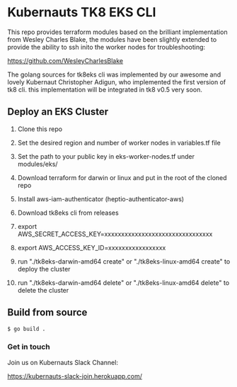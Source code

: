 # Kubernauts TK8 EKS CLI

This repo provides terraform modules based on the brilliant implementation from Wesley Charles Blake, the modules have been slightly extended to provide the ability to ssh inito the worker nodes for troubleshooting:

https://github.com/WesleyCharlesBlake

The golang sources for tk8eks cli was implemented by our awesome and lovely Kubernaut Christopher Adigun, who implemented the first version of tk8 cli. this implementation will be integrated in tk8 v0.5 very soon.

## Deploy an EKS Cluster

1. Clone this repo

2. Set the desired region and number of worker nodes in variables.tf file

3. Set the path to your public key in eks-worker-nodes.tf under modules/eks/

4. Download terraform for darwin or linux and put in the root of the cloned repo

5. Install aws-iam-authenticator (heptio-authenticator-aws)

6. Download tk8eks cli from releases  

7. export AWS_SECRET_ACCESS_KEY=xxxxxxxxxxxxxxxxxxxxxxxxxxxxxxxx

8. export AWS_ACCESS_KEY_ID=xxxxxxxxxxxxxxxxx

9. run "./tk8eks-darwin-amd64 create" or "./tk8eks-linux-amd64 create" to deploy the cluster

10. run "./tk8eks-darwin-amd64 delete" or "./tk8eks-linux-amd64 delete" to delete the cluster

## Build from source

```bash
$ go build .
```

### Get in touch

Join us on Kubernauts Slack Channel:

https://kubernauts-slack-join.herokuapp.com/
